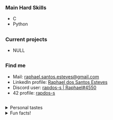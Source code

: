 ### Main Hard Skills

- C
- Python

<h2></h2> <!-- Line divisor -->

### Current projects

- NULL

<h2></h2> <!-- Line divisor -->

### Find me

- Mail: [raphael.santos.esteves@gmail.com](mailto:raphael.santos.esteves@gmail.com)
- LinkedIn profile: [Raphael dos Santos Esteves](https://www.linkedin.com/in/rapdos-s/)
- Discord user: [rapdos-s | Raphael#4550](https://discordapp.com/users/797961558889070623/)
- 42 profile: [rapdos-s]([URL](https://profile.intra.42.fr/users/rapdos-s))

<h2></h2> <!-- Line divisor -->

<details>
  <summary>Personal tastes</summary>
  </br>

😁 Bad Jokes | 🥜 Paçoca (Peanut Candy) | 🎮 Sony PSP

</details>

<details>
  <summary>Fun facts!</summary>
  </br>

🎵 I learned to play acoustic guitar even though I didn't like to listen to music;

🏃 The username "**rapdos**" sounds like "**fasterous**" in Brazilian Portuguese;

</details>

<!-- Herobrine: I'm still here, boy. -->
